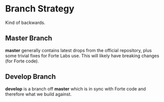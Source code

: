 
# Branch Strategy
Kind of backwards.

## Master Branch

**master** generally contains latest drops from the official repository, plus some trivial fixes for Forte Labs use. This will likely have breaking changes (for Forte code).

## Develop Branch

**develop** is a branch off **master** which is in sync with Forte code and therefore what we build against.
